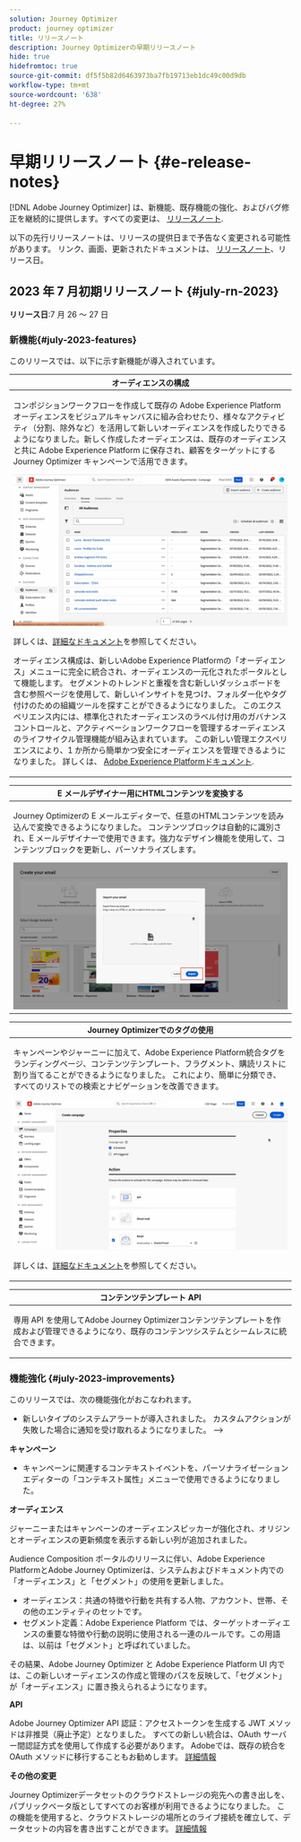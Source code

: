 ```yaml
---
solution: Journey Optimizer
product: journey optimizer
title: リリースノート
description: Journey Optimizerの早期リリースノート
hide: true
hidefromtoc: true
source-git-commit: df5f5b82d6463973ba7fb19713eb1dc49c00d9db
workflow-type: tm+mt
source-wordcount: '638'
ht-degree: 27%

---
```


# 早期リリースノート {#e-release-notes}

[!DNL Adobe Journey Optimizer] は、新機能、既存機能の強化、およびバグ修正を継続的に提供します。すべての変更は、 [リリースノート](release-notes.md).

以下の先行リリースノートは、リリースの提供日まで予告なく変更される可能性があります。 リンク、画面、更新されたドキュメントは、 [リリースノート](release-notes.md)、リリース日。

## 2023 年 7 月初期リリースノート {#july-rn-2023}

**リリース日**:7 月 26 ～ 27 日

### 新機能{#july-2023-features}

このリリースでは、以下に示す新機能が導入されています。

<table>
<thead>
<tr>
<th><strong>オーディエンスの構成</strong><br/></th>
</tr>
</thead>
<tbody>
<tr>
<td>
<p>コンポジションワークフローを作成して既存の Adobe Experience Platform オーディエンスをビジュアルキャンバスに組み合わせたり、様々なアクティビティ（分割、除外など）を活用して新しいオーディエンスを作成したりできるようになりました。新しく作成したオーディエンスは、既存のオーディエンスと共に Adobe Experience Platform に保存され、顧客をターゲットにする Journey Optimizer キャンペーンで活用できます。</p>
<img src="assets/do-not-localize/gif-ao.gif"/>
<p>詳しくは、<a href="../audience/get-started-audience-orchestration.md">詳細なドキュメント</a>を参照してください。</p>
<p>オーディエンス構成は、新しいAdobe Experience Platformの「オーディエンス」メニューに完全に統合され、オーディエンスの一元化されたポータルとして機能します。 セグメントのトレンドと重複を含む新しいダッシュボードを含む参照ページを使用して、新しいインサイトを見つけ、フォルダー化やタグ付けのための組織ツールを探すことができるようになりました。 このエクスペリエンス内には、標準化されたオーディエンスのラベル付け用のガバナンスコントロールと、アクティベーションワークフローを管理するオーディエンスのライフサイクル管理機能が組み込まれています。 この新しい管理エクスペリエンスにより、1 か所から簡単かつ安全にオーディエンスを管理できるようになりました。 詳しくは、 <a href="https://experienceleague.adobe.com/docs/experience-platform/segmentation/ui/overview.html?lang=ja" target="_blank">Adobe Experience Platformドキュメント</a>.</p></p>
</td>
</tr>
</tbody>
</table>

<!--table>
<thead>
<tr>
<th><strong>Direct mail channel</strong><br/></th>
</tr>
</thead>
<tbody>
<tr>
<td>
<p>You can now add direct mail messages in your campaigns. Direct mail is an offline channel that allows you to personalize and generate the files required by direct mail providers to send mail to your customers.</p>
<p>When you prepare a direct mail delivery, Journey Optimizer generates a file including all the targeted profiles and the chosen contact information (postal address for example). You will then be able to send this file to your direct mail provider who will take care of the actual sending.</p>
<img src="../direct-mail/assets/direct-mail-properties.png">
<p>For more information, refer to the <a href="../direct-mail/create-direct-mail.md">detailed documentation</a>.</p>
</tr>
</tbody>
</table-->

<table>
<thead>
<tr>
<th><strong>E メールデザイナー用にHTMLコンテンツを変換する</strong><br/></th>
</tr>
</thead>
<tbody>
<tr>
<td>
<p>Journey Optimizerの E メールエディターで、任意のHTMLコンテンツを読み込んで変換できるようになりました。 コンテンツブロックは自動的に識別され、E メールデザイナーで使用できます。強力なデザイン機能を使用して、コンテンツブロックを更新し、パーソナライズします。</p>
<img src="../email/assets/html-imported_2.png">
<!--p>For more information, refer to the <a href="../audience/get-started-audience-orchestration.md">detailed documentation</a>.</p-->
</td>
</tr>
</tbody>
</table>


<table>
<thead>
<tr>
<th><strong>Journey Optimizerでのタグの使用</strong><br/></th>
</tr>
</thead>
<tbody>
<tr>
<td>
<p>キャンペーンやジャーニーに加えて、Adobe Experience Platform統合タグをランディングページ、コンテンツテンプレート、フラグメント、購読リストに割り当てることができるようになりました。 これにより、簡単に分類でき、すべてのリストでの検索とナビゲーションを改善できます。 </p>
<img src="assets/do-not-localize/campaigns-tag.gif"/>
<p>詳しくは、<a href="../start/search-filter-categorize.md#tags">詳細なドキュメント</a>を参照してください。</p>
</td>
</tr>
</tbody>
</table>


<table>
<thead>
<tr>
<th><strong>コンテンツテンプレート API</strong><br/></th>
</tr>
</thead>
<tbody>
<tr>
<td>
<p>専用 API を使用してAdobe Journey Optimizerコンテンツテンプレートを作成および管理できるようになり、既存のコンテンツシステムとシームレスに統合できます。</p>
<!--<p>For more information, refer to the <a href="../start/search-filter-categorize.md#tags">detailed documentation</a>.</p>-->
</td>
</tr>
</tbody>
</table>


### 機能強化 {#july-2023-improvements}

このリリースでは、次の機能強化がおこなわれます。

<!--
**Journeys**

* You can now leverage API call responses in custom actions and orchestrate your journey based on these responses.-->
* 新しいタイプのシステムアラートが導入されました。 カスタムアクションが失敗した場合に通知を受け取れるようになりました。
—>

**キャンペーン**

* キャンペーンに関連するコンテキストイベントを、パーソナライゼーションエディターの「コンテキスト属性」メニューで使用できるようになりました。


**オーディエンス**

ジャーニーまたはキャンペーンのオーディエンスピッカーが強化され、オリジンとオーディエンスの更新頻度を表示する新しい列が追加されました。

Audience Composition ポータルのリリースに伴い、Adobe Experience PlatformとAdobe Journey Optimizerは、システムおよびドキュメント内での「オーディエンス」と「セグメント」の使用を更新しました。

* オーディエンス：共通の特徴や行動を共有する人物、アカウント、世帯、その他のエンティティのセットです。
* セグメント定義：Adobe Experience Platform では、ターゲットオーディエンスの重要な特徴や行動の説明に使用される一連のルールです。この用語は、以前は「セグメント」と呼ばれていました。

その結果、Adobe Journey Optimizer と Adobe Experience Platform UI 内では、この新しいオーディエンスの作成と管理のパスを反映して、「セグメント」が「オーディエンス」に置き換えられるようになります。

**API**

Adobe Journey Optimizer API 認証：アクセストークンを生成する JWT メソッドは非推奨（廃止予定）となりました。 すべての新しい統合は、OAuth サーバー間認証方式を使用して作成する必要があります。 Adobeでは、既存の統合を OAuth メソッドに移行することもお勧めします。 [詳細情報](https://developer.adobe.com/journey-optimizer-apis/references/authentication/)


**その他の変更**

Journey Optimizerデータセットのクラウドストレージの宛先への書き出しを、パブリックベータ版としてすべてのお客様が利用できるようになりました。 この機能を使用すると、クラウドストレージの場所とのライブ接続を確立して、データセットの内容を書き出すことができます。 [詳細情報](../data/export-datasets.md)




